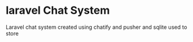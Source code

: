 # laravel Chat System
Laravel chat system created using chatify and pusher and sqlite used to store 
